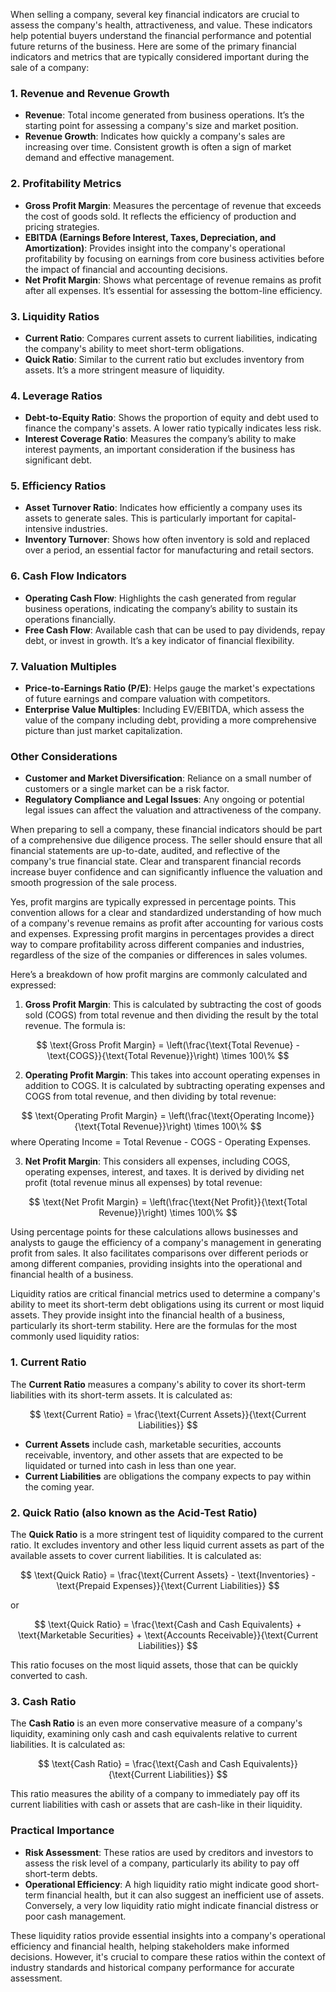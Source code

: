 When selling a company, several key financial indicators are crucial to assess the company's health, attractiveness, and value. These indicators help potential buyers understand the financial performance and potential future returns of the business. Here are some of the primary financial indicators and metrics that are typically considered important during the sale of a company:

### 1. **Revenue and Revenue Growth**
- **Revenue**: Total income generated from business operations. It’s the starting point for assessing a company's size and market position.
- **Revenue Growth**: Indicates how quickly a company's sales are increasing over time. Consistent growth is often a sign of market demand and effective management.

### 2. **Profitability Metrics**
- **Gross Profit Margin**: Measures the percentage of revenue that exceeds the cost of goods sold. It reflects the efficiency of production and pricing strategies.
- **EBITDA (Earnings Before Interest, Taxes, Depreciation, and Amortization)**: Provides insight into the company's operational profitability by focusing on earnings from core business activities before the impact of financial and accounting decisions.
- **Net Profit Margin**: Shows what percentage of revenue remains as profit after all expenses. It’s essential for assessing the bottom-line efficiency.

### 3. **Liquidity Ratios**
- **Current Ratio**: Compares current assets to current liabilities, indicating the company's ability to meet short-term obligations.
- **Quick Ratio**: Similar to the current ratio but excludes inventory from assets. It’s a more stringent measure of liquidity.

### 4. **Leverage Ratios**
- **Debt-to-Equity Ratio**: Shows the proportion of equity and debt used to finance the company's assets. A lower ratio typically indicates less risk.
- **Interest Coverage Ratio**: Measures the company’s ability to make interest payments, an important consideration if the business has significant debt.

### 5. **Efficiency Ratios**
- **Asset Turnover Ratio**: Indicates how efficiently a company uses its assets to generate sales. This is particularly important for capital-intensive industries.
- **Inventory Turnover**: Shows how often inventory is sold and replaced over a period, an essential factor for manufacturing and retail sectors.

### 6. **Cash Flow Indicators**
- **Operating Cash Flow**: Highlights the cash generated from regular business operations, indicating the company’s ability to sustain its operations financially.
- **Free Cash Flow**: Available cash that can be used to pay dividends, repay debt, or invest in growth. It’s a key indicator of financial flexibility.

### 7. **Valuation Multiples**
- **Price-to-Earnings Ratio (P/E)**: Helps gauge the market's expectations of future earnings and compare valuation with competitors.
- **Enterprise Value Multiples**: Including EV/EBITDA, which assess the value of the company including debt, providing a more comprehensive picture than just market capitalization.

### Other Considerations
- **Customer and Market Diversification**: Reliance on a small number of customers or a single market can be a risk factor.
- **Regulatory Compliance and Legal Issues**: Any ongoing or potential legal issues can affect the valuation and attractiveness of the company.

When preparing to sell a company, these financial indicators should be part of a comprehensive due diligence process. The seller should ensure that all financial statements are up-to-date, audited, and reflective of the company's true financial state. Clear and transparent financial records increase buyer confidence and can significantly influence the valuation and smooth progression of the sale process.

Yes, profit margins are typically expressed in percentage points. This convention allows for a clear and standardized understanding of how much of a company's revenue remains as profit after accounting for various costs and expenses. Expressing profit margins in percentages provides a direct way to compare profitability across different companies and industries, regardless of the size of the companies or differences in sales volumes.

Here’s a breakdown of how profit margins are commonly calculated and expressed:

1. **Gross Profit Margin**: This is calculated by subtracting the cost of goods sold (COGS) from total revenue and then dividing the result by the total revenue. The formula is:

$$
\text{Gross Profit Margin} = \left(\frac{\text{Total Revenue} - \text{COGS}}{\text{Total Revenue}}\right) \times 100\%
$$

2. **Operating Profit Margin**: This takes into account operating expenses in addition to COGS. It is calculated by subtracting operating expenses and COGS from total revenue, and then dividing by total revenue:

$$
\text{Operating Profit Margin} = \left(\frac{\text{Operating Income}}{\text{Total Revenue}}\right) \times 100\%
$$
   where Operating Income = Total Revenue - COGS - Operating Expenses.

3. **Net Profit Margin**: This considers all expenses, including COGS, operating expenses, interest, and taxes. It is derived by dividing net profit (total revenue minus all expenses) by total revenue:

$$
\text{Net Profit Margin} = \left(\frac{\text{Net Profit}}{\text{Total Revenue}}\right) \times 100\%
$$

Using percentage points for these calculations allows businesses and analysts to gauge the efficiency of a company's management in generating profit from sales. It also facilitates comparisons over different periods or among different companies, providing insights into the operational and financial health of a business.

Liquidity ratios are critical financial metrics used to determine a company's ability to meet its short-term debt obligations using its current or most liquid assets. They provide insight into the financial health of a business, particularly its short-term stability. Here are the formulas for the most commonly used liquidity ratios:

### 1. **Current Ratio**

The **Current Ratio** measures a company's ability to cover its short-term liabilities with its short-term assets. It is calculated as:

$$
\text{Current Ratio} = \frac{\text{Current Assets}}{\text{Current Liabilities}}
$$

- **Current Assets** include cash, marketable securities, accounts receivable, inventory, and other assets that are expected to be liquidated or turned into cash in less than one year.
- **Current Liabilities** are obligations the company expects to pay within the coming year.

### 2. **Quick Ratio** (also known as the **Acid-Test Ratio**)

The **Quick Ratio** is a more stringent test of liquidity compared to the current ratio. It excludes inventory and other less liquid current assets as part of the available assets to cover current liabilities. It is calculated as:

$$
\text{Quick Ratio} = \frac{\text{Current Assets} - \text{Inventories} - \text{Prepaid Expenses}}{\text{Current Liabilities}}
$$

or

$$
\text{Quick Ratio} = \frac{\text{Cash and Cash Equivalents} + \text{Marketable Securities} + \text{Accounts Receivable}}{\text{Current Liabilities}}
$$

This ratio focuses on the most liquid assets, those that can be quickly converted to cash.

### 3. **Cash Ratio**

The **Cash Ratio** is an even more conservative measure of a company's liquidity, examining only cash and cash equivalents relative to current liabilities. It is calculated as:

$$
\text{Cash Ratio} = \frac{\text{Cash and Cash Equivalents}}{\text{Current Liabilities}}
$$

This ratio measures the ability of a company to immediately pay off its current liabilities with cash or assets that are cash-like in their liquidity.

### Practical Importance

- **Risk Assessment**: These ratios are used by creditors and investors to assess the risk level of a company, particularly its ability to pay off short-term debts.
- **Operational Efficiency**: A high liquidity ratio might indicate good short-term financial health, but it can also suggest an inefficient use of assets. Conversely, a very low liquidity ratio might indicate financial distress or poor cash management.

These liquidity ratios provide essential insights into a company's operational efficiency and financial health, helping stakeholders make informed decisions. However, it's crucial to compare these ratios within the context of industry standards and historical company performance for accurate assessment.
